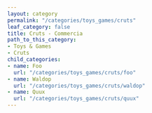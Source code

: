 ```yaml
---
layout: category
permalink: "/categories/toys_games/cruts"
leaf_category: false
title: Cruts - Commercia
path_to_this_category:
- Toys & Games
- Cruts
child_categories:
- name: Foo
  url: "/categories/toys_games/cruts/foo"
- name: Waldop
  url: "/categories/toys_games/cruts/waldop"
- name: Quux
  url: "/categories/toys_games/cruts/quux"
---
```

